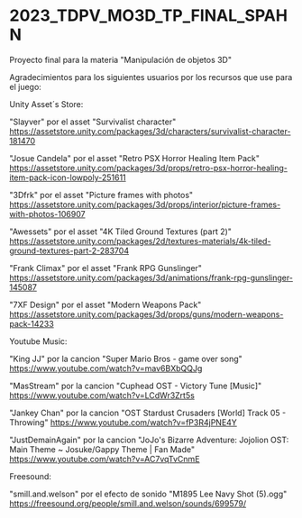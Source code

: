 # 2023_TDPV_MO3D_TP_FINAL_SPAHN
Proyecto final para la materia "Manipulación de objetos 3D"

Agradecimientos para los siguientes usuarios por los recursos que use para el juego:

Unity Asset´s Store:

"Slayver" por el asset "Survivalist character" https://assetstore.unity.com/packages/3d/characters/survivalist-character-181470

"Josue Candela" por el asset "Retro PSX Horror Healing Item Pack" https://assetstore.unity.com/packages/3d/props/retro-psx-horror-healing-item-pack-icon-lowpoly-251611

"3Dfrk" por el asset "Picture frames with photos" https://assetstore.unity.com/packages/3d/props/interior/picture-frames-with-photos-106907

"Awessets" por el asset "4K Tiled Ground Textures (part 2)" https://assetstore.unity.com/packages/2d/textures-materials/4k-tiled-ground-textures-part-2-283704

"Frank Climax" por el asset "Frank RPG Gunslinger" https://assetstore.unity.com/packages/3d/animations/frank-rpg-gunslinger-145087

"7XF Design" por el asset "Modern Weapons Pack" https://assetstore.unity.com/packages/3d/props/guns/modern-weapons-pack-14233

Youtube Music:

"King JJ" por la cancion "Super Mario Bros - game over song" https://www.youtube.com/watch?v=mav6BXbQQJg

"MasStream" por la cancion "Cuphead OST - Victory Tune [Music]" https://www.youtube.com/watch?v=LCdWr3Zrt5s

"Jankey Chan" por la cancion "OST Stardust Crusaders [World] Track 05 - Throwing" https://www.youtube.com/watch?v=fP3R4jPNE4Y

"JustDemainAgain" por la cancion "JoJo's Bizarre Adventure: Jojolion OST: Main Theme ~ Josuke/Gappy Theme | Fan Made" https://www.youtube.com/watch?v=AC7vqTvCnmE

Freesound:

"smill.and.welson" por el efecto de sonido "M1895 Lee Navy Shot (5).ogg" https://freesound.org/people/smill.and.welson/sounds/699579/
